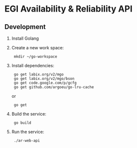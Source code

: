 # EGI Availability & Reliability API

## Development

1. Install Golang
2. Create a new work space:

        mkdir ~/go-workspace
        
3. Install dependencies:

        go get labix.org/v2/mgo
        go get labix.org/v2/mgo/bson
        go get code.google.com/p/gcfg
        go get github.com/argoeu/go-lru-cache
	or

        go get
        
4. Build the service:
	
        go build

5. Run the service:

        ./ar-web-api
